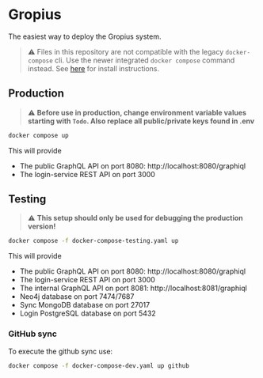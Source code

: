 # Gropius

The easiest way to deploy the Gropius system.

> :warning: Files in this repository are not compatible with the legacy `docker-compose` cli. Use the newer integrated  `docker compose` command instead. See [here](https://docs.docker.com/compose/install/) for install instructions.

## Production

> :warning: **Before use in production, change environment variable values starting with `Todo`. Also replace all public/private keys found in .env**

```sh
docker compose up
```

This will provide
- The public GraphQL API on port 8080: http://localhost:8080/graphiql
- The login-service REST API on port 3000

## Testing

> :warning: **This setup should only be used for debugging the production version!**

```sh
docker compose -f docker-compose-testing.yaml up
```

This will provide
- The public GraphQL API on port 8080: http://localhost:8080/graphiql
- The login-service REST API on port 3000
- The internal GraphQL API on port 8081: http://localhost:8081/graphiql
- Neo4j database on port 7474/7687
- Sync MongoDB database on port 27017
- Login PostgreSQL database on port 5432

### GitHub sync

To execute the github sync use:

```sh
docker compose -f docker-compose-dev.yaml up github
```
